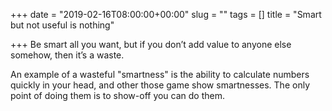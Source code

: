 +++
date = "2019-02-16T08:00:00+00:00"
slug = ""
tags = []
title = "Smart but not useful is nothing"

+++
Be smart all you want, but if you don’t add value to anyone else somehow, then it’s a waste.

An example of a wasteful "smartness" is the ability to calculate numbers quickly in your head, and other those game show smartnesses. The only point of doing them is to show-off you can do them.